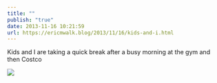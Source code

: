 ```yaml
---
title: ""
publish: "true"
date: 2013-11-16 10:21:59
url: https://ericmwalk.blog/2013/11/16/kids-and-i.html
---
```


Kids and I are taking a quick break after a busy morning at the gym and then Costco

![](https://ericmwalk.blog/uploads/2022/29ecacab5f.jpg)
